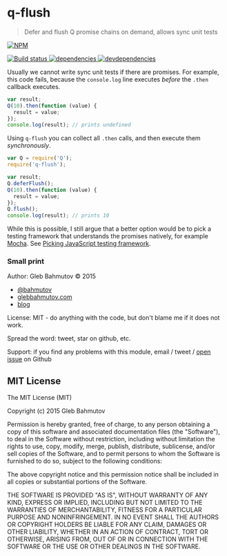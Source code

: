 # q-flush

> Defer and flush Q promise chains on demand, allows sync unit tests

[![NPM][q-flush-icon] ][q-flush-url]

[![Build status][q-flush-ci-image] ][q-flush-ci-url]
[![dependencies][q-flush-dependencies-image] ][q-flush-dependencies-url]
[![devdependencies][q-flush-devdependencies-image] ][q-flush-devdependencies-url]

[q-flush-icon]: https://nodei.co/npm/q-flush.png?downloads=true
[q-flush-url]: https://npmjs.org/package/q-flush
[q-flush-ci-image]: https://travis-ci.org/bahmutov/q-flush.png?branch=master
[q-flush-ci-url]: https://travis-ci.org/bahmutov/q-flush
[q-flush-dependencies-image]: https://david-dm.org/bahmutov/q-flush.png
[q-flush-dependencies-url]: https://david-dm.org/bahmutov/q-flush
[q-flush-devdependencies-image]: https://david-dm.org/bahmutov/q-flush/dev-status.png
[q-flush-devdependencies-url]: https://david-dm.org/bahmutov/q-flush#info=devDependencies

Usually we cannot write sync unit tests if there are promises. For example, this code fails,
because the `console.log` line executes *before* the `.then` callback executes.

```js
var result;
Q(10).then(function (value) {
  result = value;
});
console.log(result); // prints undefined
```

Using `q-flush` you can collect all `.then` calls, and then execute them *synchronously*.

```js
var Q = require('Q');
require('q-flush');

var result;
Q.deferFlush();
Q(10).then(function (value) {
  result = value;
});
Q.flush();
console.log(result); // prints 10
```

While this is possible, I still argue that a better option would be to pick a testing framework
that understands the promises natively, for example [Mocha](http://mochajs.org/). 
See [Picking JavaScript testing framework](http://bahmutov.calepin.co/picking-javascript-testing-framework.html).

### Small print

Author: Gleb Bahmutov &copy; 2015

* [@bahmutov](https://twitter.com/bahmutov)
* [glebbahmutov.com](http://glebbahmutov.com)
* [blog](http://bahmutov.calepin.co/)

License: MIT - do anything with the code, but don't blame me if it does not work.

Spread the word: tweet, star on github, etc.

Support: if you find any problems with this module, email / tweet /
[open issue](https://github.com/bahmutov/q-flush/issues) on Github



## MIT License

The MIT License (MIT)

Copyright (c) 2015 Gleb Bahmutov

Permission is hereby granted, free of charge, to any person obtaining a copy of
this software and associated documentation files (the "Software"), to deal in
the Software without restriction, including without limitation the rights to
use, copy, modify, merge, publish, distribute, sublicense, and/or sell copies of
the Software, and to permit persons to whom the Software is furnished to do so,
subject to the following conditions:

The above copyright notice and this permission notice shall be included in all
copies or substantial portions of the Software.

THE SOFTWARE IS PROVIDED "AS IS", WITHOUT WARRANTY OF ANY KIND, EXPRESS OR
IMPLIED, INCLUDING BUT NOT LIMITED TO THE WARRANTIES OF MERCHANTABILITY, FITNESS
FOR A PARTICULAR PURPOSE AND NONINFRINGEMENT. IN NO EVENT SHALL THE AUTHORS OR
COPYRIGHT HOLDERS BE LIABLE FOR ANY CLAIM, DAMAGES OR OTHER LIABILITY, WHETHER
IN AN ACTION OF CONTRACT, TORT OR OTHERWISE, ARISING FROM, OUT OF OR IN
CONNECTION WITH THE SOFTWARE OR THE USE OR OTHER DEALINGS IN THE SOFTWARE.

